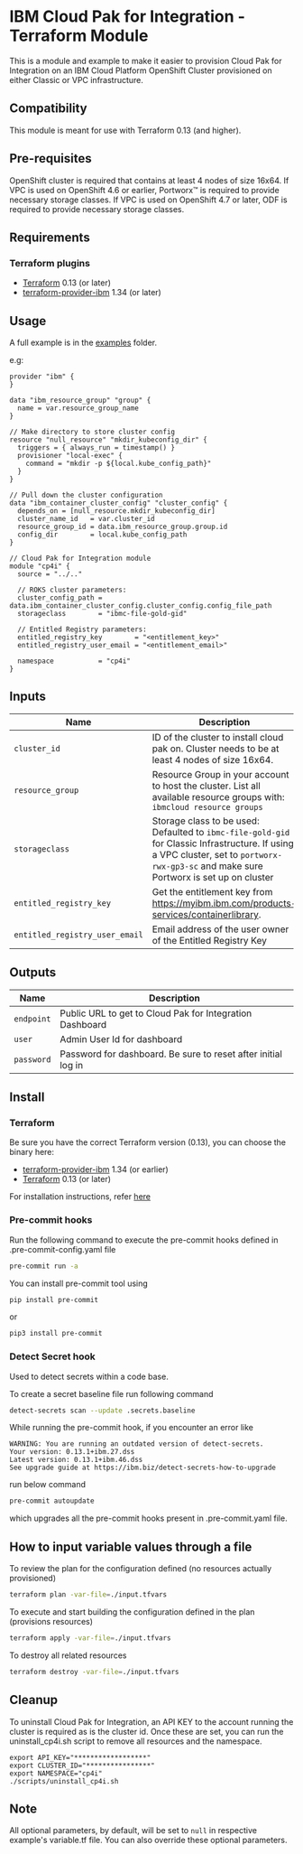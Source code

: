 # IBM Cloud Pak for Integration - Terraform Module

This is a module and example to make it easier to provision Cloud Pak for Integration on an IBM Cloud Platform OpenShift Cluster provisioned on either Classic or VPC infrastructure.

## Compatibility

This module is meant for use with Terraform 0.13 (and higher).

## Pre-requisites

OpenShift cluster is required that contains at least 4 nodes of size 16x64. If VPC is used on OpenShift 4.6 or earlier, Portworx™ is required to provide necessary storage classes. If VPC is used on OpenShift 4.7 or later, ODF is required to provide necessary storage classes.

## Requirements

### Terraform plugins

- [Terraform](https://www.terraform.io/downloads.html) 0.13 (or later)
- [terraform-provider-ibm](https://github.com/IBM-Cloud/terraform-provider-ibm) 1.34 (or later)

## Usage

A full example is in the [examples](./examples/cp4i) folder.

e.g:

```hcl
provider "ibm" {
}

data "ibm_resource_group" "group" {
  name = var.resource_group_name
}

// Make directory to store cluster config
resource "null_resource" "mkdir_kubeconfig_dir" {
  triggers = { always_run = timestamp() }
  provisioner "local-exec" {
    command = "mkdir -p ${local.kube_config_path}"
  }
}

// Pull down the cluster configuration
data "ibm_container_cluster_config" "cluster_config" {
  depends_on = [null_resource.mkdir_kubeconfig_dir]
  cluster_name_id   = var.cluster_id
  resource_group_id = data.ibm_resource_group.group.id
  config_dir        = local.kube_config_path
}

// Cloud Pak for Integration module
module "cp4i" {
  source = "../.."

  // ROKS cluster parameters:
  cluster_config_path = data.ibm_container_cluster_config.cluster_config.config_file_path
  storageclass        = "ibmc-file-gold-gid"

  // Entitled Registry parameters:
  entitled_registry_key        = "<entitlement_key>"
  entitled_registry_user_email = "<entitlement_email>"

  namespace           = "cp4i"
}
```

## Inputs

| Name                               | Description  | Type |Default                     | Required |
| ---------------------------------- | ----- | --- | --------------------------- | -------- |
| `cluster_id`                       | ID of the cluster to install cloud pak on. Cluster needs to be at least 4 nodes of size 16x64.|        string                     |  | Yes       |
| `resource_group`                   | Resource Group in your account to host the cluster. List all available resource groups with: `ibmcloud resource groups`     | string | `Default`         | Yes       |
| `storageclass`                   | Storage class to be used: Defaulted to `ibmc-file-gold-gid` for Classic Infrastructure. If using a VPC cluster, set to `portworx-rwx-gp3-sc` and make sure Portworx is set up on cluster  | string | `ibmc-file-gold-gid`         | string |Yes       |
| `entitled_registry_key`            | Get the entitlement key from https://myibm.ibm.com/products-services/containerlibrary.   |    string |                         | Yes      |
| `entitled_registry_user_email`     | Email address of the user owner of the Entitled Registry Key   | string |                            | Yes      |

## Outputs

| Name                               | Description |
| ---------------------------------- | -----
| `endpoint`                       | Public URL to get to Cloud Pak for Integration Dashboard
| `user`                   | Admin User Id for dashboard
| `password`                   | Password for dashboard.  Be sure to reset after initial log in


## Install

### Terraform

Be sure you have the correct Terraform version (0.13), you can choose the binary here:

- [terraform-provider-ibm](https://github.com/IBM-Cloud/terraform-provider-ibm/releases) 1.34 (or earlier)
- [Terraform](https://releases.hashicorp.com/terraform/) 0.13 (or later)

For installation instructions, refer [here](https://ibm.github.io/cloud-enterprise-examples/iac/setup-environment/#install-terraform)

### Pre-commit hooks

Run the following command to execute the pre-commit hooks defined in .pre-commit-config.yaml file

```bash
pre-commit run -a
```

You can install pre-commit tool using

```bash
pip install pre-commit
```

or

```bash
pip3 install pre-commit
```

### Detect Secret hook

Used to detect secrets within a code base.

To create a secret baseline file run following command

```bash
detect-secrets scan --update .secrets.baseline
```

While running the pre-commit hook, if you encounter an error like

```console
WARNING: You are running an outdated version of detect-secrets.
Your version: 0.13.1+ibm.27.dss
Latest version: 0.13.1+ibm.46.dss
See upgrade guide at https://ibm.biz/detect-secrets-how-to-upgrade
```

run below command

```bash
pre-commit autoupdate
```

which upgrades all the pre-commit hooks present in .pre-commit.yaml file.

## How to input variable values through a file

To review the plan for the configuration defined (no resources actually provisioned)

```bash
terraform plan -var-file=./input.tfvars
```

To execute and start building the configuration defined in the plan (provisions resources)

```bash
terraform apply -var-file=./input.tfvars
```

To destroy all related resources

```bash
terraform destroy -var-file=./input.tfvars
```
## Cleanup

To uninstall Cloud Pak for Integration, an API KEY to the account running the cluster is required as is the cluster id. Once these are set, you can run the uninstall_cp4i.sh script to remove all resources and the namespace.  

```
export API_KEY="******************"
export CLUSTER_ID="****************"
export NAMESPACE="cp4i"
./scripts/uninstall_cp4i.sh
```

## Note

All optional parameters, by default, will be set to `null` in respective example's variable.tf file. You can also override these optional parameters.
